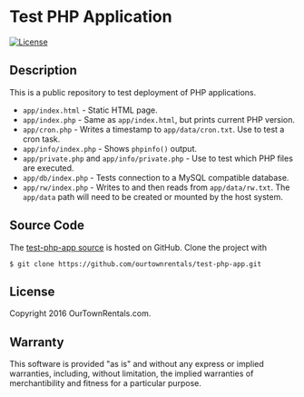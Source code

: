 # Test PHP Application

[![License](https://img.shields.io/badge/©-2016_OurTownRentals.com-blue.svg)](./LICENSE.txt)

## Description

This is a public repository to test deployment of PHP applications.

- `app/index.html` - Static HTML page.
- `app/index.php` - Same as `app/index.html`, but prints current PHP version.
- `app/cron.php` - Writes a timestamp to `app/data/cron.txt`.
  Use to test a cron task.
- `app/info/index.php` - Shows `phpinfo()` output.
- `app/private.php` and `app/info/private.php` - Use to test which
  PHP files are executed.
- `app/db/index.php` - Tests connection to a MySQL compatible database.
- `app/rw/index.php` - Writes to and then reads from `app/data/rw.txt`.
  The `app/data` path will need to be created or mounted by the host system.

## Source Code

The [test-php-app source] is hosted on GitHub.
Clone the project with

```
$ git clone https://github.com/ourtownrentals/test-php-app.git
```

[test-php-app source]: https://github.com/ourtownrentals/test-php-app

## License

Copyright 2016 OurTownRentals.com.

## Warranty

This software is provided "as is" and without any express or
implied warranties, including, without limitation, the implied
warranties of merchantibility and fitness for a particular
purpose.
